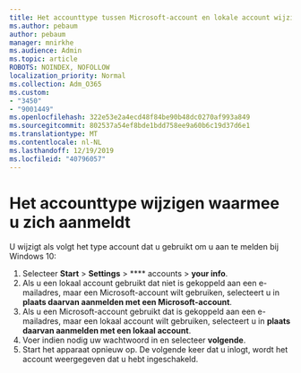 ```yaml
---
title: Het accounttype tussen Microsoft-account en lokale account wijzigen
ms.author: pebaum
author: pebaum
manager: mnirkhe
ms.audience: Admin
ms.topic: article
ROBOTS: NOINDEX, NOFOLLOW
localization_priority: Normal
ms.collection: Adm_O365
ms.custom:
- "3450"
- "9001449"
ms.openlocfilehash: 322e53e2a4ecd48f84be90b48dc0270af993a849
ms.sourcegitcommit: 802537a54ef8bde1bdd758ee9a60b6c19d37d6e1
ms.translationtype: MT
ms.contentlocale: nl-NL
ms.lasthandoff: 12/19/2019
ms.locfileid: "40796057"
---
```

# <a name="change-the-account-type-that-you-sign-in-with"></a>Het accounttype wijzigen waarmee u zich aanmeldt

U wijzigt als volgt het type account dat u gebruikt om u aan te melden bij Windows 10:

1. Selecteer **Start** > **Settings** > **** accounts > **your info**.
2. Als u een lokaal account gebruikt dat niet is gekoppeld aan een e-mailadres, maar een Microsoft-account wilt gebruiken, selecteert u in **plaats daarvan aanmelden met een Microsoft-account**.
3. Als u een Microsoft-account gebruikt dat is gekoppeld aan een e-mailadres, maar een lokaal account wilt gebruiken, selecteert u in **plaats daarvan aanmelden met een lokaal account**.
4. Voer indien nodig uw wachtwoord in en selecteer **volgende**.
5. Start het apparaat opnieuw op. De volgende keer dat u inlogt, wordt het account weergegeven dat u hebt ingeschakeld.